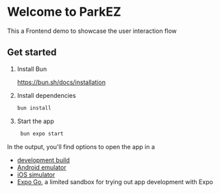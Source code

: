 # Welcome to  ParkEZ

This a Frontend demo to showcase the user interaction flow

## Get started

1. Install Bun


   https://bun.sh/docs/installation


2. Install dependencies

   ```bash
   bun install
   ```

3. Start the app

   ```bash
    bun expo start
   ```

In the output, you'll find options to open the app in a

- [development build](https://docs.expo.dev/develop/development-builds/introduction/)
- [Android emulator](https://docs.expo.dev/workflow/android-studio-emulator/)
- [iOS simulator](https://docs.expo.dev/workflow/ios-simulator/)
- [Expo Go](https://expo.dev/go), a limited sandbox for trying out app development with Expo






